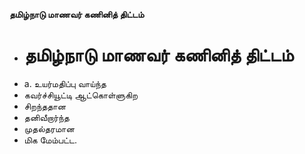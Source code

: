 **தமிழ்நாடு மாணவர் கணினித் திட்டம்**
- # தமிழ்நாடு மாணவர் கணினித் திட்டம்
- a. உயர்மதிப்பு வாய்ந்த
- கவர்ச்சியூட்டி ஆட்கொள்ளுகிற
- சிறந்ததான
- தனிவீறார்ந்த
- முதல்தரமான
- மிக மேம்பட்ட.

